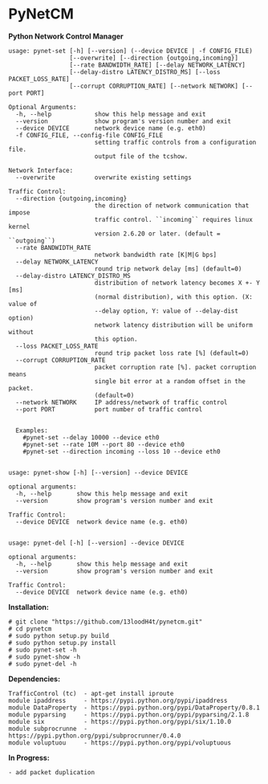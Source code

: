 # PyNetCM

<b>Python Network Control Manager</b>

	usage: pynet-set [-h] [--version] (--device DEVICE | -f CONFIG_FILE)
		             [--overwrite] [--direction {outgoing,incoming}]
		             [--rate BANDWIDTH_RATE] [--delay NETWORK_LATENCY]
		             [--delay-distro LATENCY_DISTRO_MS] [--loss PACKET_LOSS_RATE]
		             [--corrupt CORRUPTION_RATE] [--network NETWORK] [--port PORT]

	Optional Arguments:
	  -h, --help            show this help message and exit
	  --version             show program's version number and exit
	  --device DEVICE       network device name (e.g. eth0)
	  -f CONFIG_FILE, --config-file CONFIG_FILE
		                    setting traffic controls from a configuration file.
		                    output file of the tcshow.

	Network Interface:
	  --overwrite           overwrite existing settings

	Traffic Control:
	  --direction {outgoing,incoming}
		                    the direction of network communication that impose
		                    traffic control. ``incoming`` requires linux kernel
		                    version 2.6.20 or later. (default = ``outgoing``)
	  --rate BANDWIDTH_RATE
		                    network bandwidth rate [K|M|G bps]
	  --delay NETWORK_LATENCY
		                    round trip network delay [ms] (default=0)
	  --delay-distro LATENCY_DISTRO_MS
		                    distribution of network latency becomes X +- Y [ms]
		                    (normal distribution), with this option. (X: value of
		                    --delay option, Y: value of --delay-dist option)
		                    network latency distribution will be uniform without
		                    this option.
	  --loss PACKET_LOSS_RATE
		                    round trip packet loss rate [%] (default=0)
	  --corrupt CORRUPTION_RATE
		                    packet corruption rate [%]. packet corruption means
		                    single bit error at a random offset in the packet.
		                    (default=0)
	  --network NETWORK     IP address/network of traffic control
	  --port PORT           port number of traffic control


	  Examples:
		#pynet-set --delay 10000 --device eth0
		#pynet-set --rate 10M --port 80 --device eth0
		#pynet-set --direction incoming --loss 10 --device eth0


	usage: pynet-show [-h] [--version] --device DEVICE

	optional arguments:
	  -h, --help       show this help message and exit
	  --version        show program's version number and exit

	Traffic Control:
	  --device DEVICE  network device name (e.g. eth0)


	usage: pynet-del [-h] [--version] --device DEVICE

	optional arguments:
	  -h, --help       show this help message and exit
	  --version        show program's version number and exit

	Traffic Control:
	  --device DEVICE  network device name (e.g. eth0)

<b>Installation:</b>

	# git clone "https://github.com/13loodH4t/pynetcm.git"
	# cd pynetcm
	# sudo python setup.py build
	# sudo python setup.py install
	# sudo pynet-set -h
	# sudo pynet-show -h
	# sudo pynet-del -h

<b>Dependencies:</b>

	TrafficControl (tc)  - apt-get install iproute
	module ipaddress     - https://pypi.python.org/pypi/ipaddress
	module DataProperty  - https://pypi.python.org/pypi/DataProperty/0.8.1
	module pyparsing     - https://pypi.python.org/pypi/pyparsing/2.1.8
	module six           - https://pypi.python.org/pypi/six/1.10.0
	module subprocrunne  - https://pypi.python.org/pypi/subprocrunner/0.4.0
	module voluptuou     - https://pypi.python.org/pypi/voluptuous

<b>In Progress:</b>

	- add packet duplication


